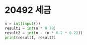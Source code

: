 # 20492 세금



```python
n = int(input())
result1 = int(n * 0.78)
result2 = int(n - (n * 0.2 * 0.22))
print(result1, result2)
```

